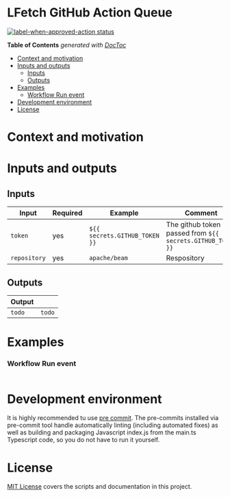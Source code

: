 # LFetch GitHub Action Queue

<p><a href="https://github.com/TobKed/label-when-approved-action/actions">
<img alt="label-when-approved-action status"
    src="https://github.com/TobKed/label-when-approved-action/workflows/Test%20the%20build/badge.svg"></a>


<!-- START doctoc generated TOC please keep comment here to allow auto update -->
<!-- DON'T EDIT THIS SECTION, INSTEAD RE-RUN doctoc TO UPDATE -->
**Table of Contents**  *generated with [DocToc](https://github.com/thlorenz/doctoc)*

- [Context and motivation](#context-and-motivation)
- [Inputs and outputs](#inputs-and-outputs)
  - [Inputs](#inputs)
  - [Outputs](#outputs)
- [Examples](#examples)
    - [Workflow Run event](#workflow-run-event)
- [Development environment](#development-environment)
- [License](#license)

<!-- END doctoc generated TOC please keep comment here to allow auto update -->

# Context and motivation


# Inputs and outputs

## Inputs

| Input                         | Required | Example                         | Comment                                                       |
|-------------------------------|----------|---------------------------------|---------------------------------------------------------------|
| `token`                       | yes      | `${{ secrets.GITHUB_TOKEN }}`   | The github token passed from `${{ secrets.GITHUB_TOKEN }}`    |
| `repository`                  | yes      | `apache/beam`                   | Respository                                                   |

## Outputs

| Output         |                              |
|----------------|------------------------------|
| `todo`   | `todo`   |

# Examples

### Workflow Run event

```yaml
```

# Development environment

It is highly recommended tu use [pre commit](https://pre-commit.com). The pre-commits
installed via pre-commit tool handle automatically linting (including automated fixes) as well
as building and packaging Javascript index.js from the main.ts Typescript code, so you do not have
to run it yourself.

# License
[MIT License](LICENSE) covers the scripts and documentation in this project.
